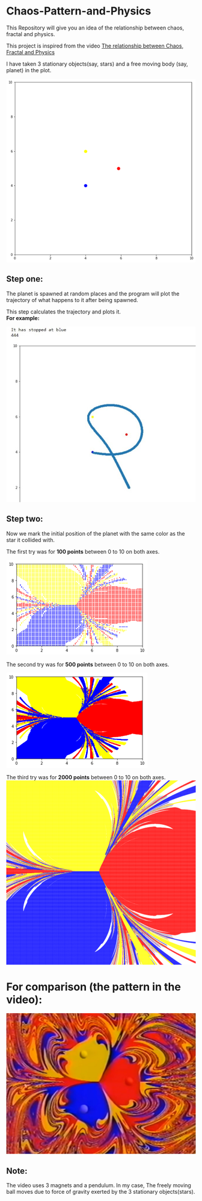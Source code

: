 # Chaos-Pattern-and-Physics
This Repository will give you an idea of the relationship between chaos, fractal and physics.

This project is inspired from the video [The relationship between Chaos, Fractal and Physics](https://youtu.be/C5Jkgvw-Z6E)

I have taken 3 stationary objects(say, stars) and a free moving body (say, planet) in the plot.

![3 stars](https://github.com/Astrojigs/Chaos-Pattern-and-Physics/blob/main/stationary_stars.png)


## Step one:
The planet is spawned at random places and the program will plot the trajectory of what happens to it after being spawned.

This step calculates the trajectory and plots it.<br>
**For example:**

![Trajectory of planet](https://github.com/Astrojigs/Chaos-Pattern-and-Physics/blob/main/trajectory.jpg)

## Step two:
Now we mark the initial position of the planet with the same color as the star it collided with.

The first try was for **100 points** between 0 to 10 on both axes.

![100x100 pic](https://github.com/Astrojigs/Chaos-Pattern-and-Physics/blob/main/100.png)

The second try was for **500 points** between 0 to 10 on both axes.

![500x500_pic](https://github.com/Astrojigs/Chaos-Pattern-and-Physics/blob/main/500.png)

The third try was for **2000 points** between 0 to 10 on both axes.
![2kx2k_pic](https://github.com/Astrojigs/Chaos-Pattern-and-Physics/blob/main/NicePattern.png)



# For comparison (the pattern in the video):
![Video Pattern](https://github.com/Astrojigs/Chaos-Pattern-and-Physics/blob/main/chaos-fractal-physics-original.jpg)



## Note:
The video uses 3 magnets and a pendulum. In my case, The freely moving ball moves due to force of gravity exerted by the 3 stationary objects(stars).


